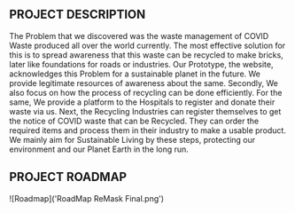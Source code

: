 ## PROJECT DESCRIPTION
The Problem that we discovered was the waste management of COVID Waste produced all over the world currently. The most effective solution for this is to spread awareness that this waste can be recycled to make bricks, later like foundations for roads or industries. Our Prototype, the website, acknowledges this Problem for a sustainable planet in the future. We provide legitimate resources of awareness about the same. 
Secondly, We also focus on how the process of recycling can be done efficiently. For the same, We provide a platform to the Hospitals to register and donate their waste via us. Next, the Recycling Industries can register themselves to get the notice of COVID waste that can be Recycled. They can order the required items and process them in their industry to make a usable product. We mainly aim for Sustainable Living by these steps, protecting our environment and our Planet Earth in the long run.

## PROJECT ROADMAP
![Roadmap]('RoadMap ReMask Final.png')
